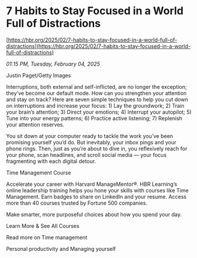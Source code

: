 # 7 Habits to Stay Focused in a World Full of Distractions

[https://hbr.org/2025/02/7-habits-to-stay-focused-in-a-world-full-of-distractions](https://hbr.org/2025/02/7-habits-to-stay-focused-in-a-world-full-of-distractions)

*01:15 PM, Tuesday, February 04, 2025*

Justin Paget/Getty Images

Interruptions, both external and self-inflicted, are no longer the exception; they’ve become our default mode. How can you strengthen your attention and stay on track? Here are seven simple techniques to help you cut down on interruptions and increase your focus: 1) Lay the groundwork; 2) Train your brain’s attention; 3) Direct your emotions; 4) Interrupt your autopilot; 5) Tune into your energy patterns; 6) Practice active listening; 7) Replenish your attention reserves.

You sit down at your computer ready to tackle the work you’ve been promising yourself you’d do. But inevitably, your inbox pings and your phone rings. Then, just as you’re about to dive in, you reflexively reach for your phone, scan headlines, and scroll social media — your focus fragmenting with each digital detour.

Time Management Course

Accelerate your career with Harvard ManageMentor®. HBR Learning’s online leadership training helps you hone your skills with courses like Time Management. Earn badges to share on LinkedIn and your resume. Access more than 40 courses trusted by Fortune 500 companies.

Make smarter, more purposeful choices about how you spend your day.

Learn More & See All Courses

Read more on Time management

Personal productivity and Managing yourself

